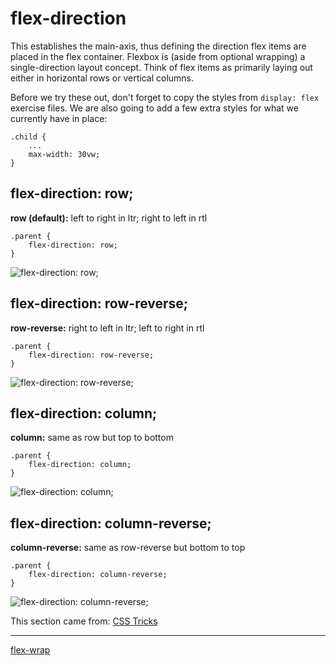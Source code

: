 # flex-direction
This establishes the main-axis, thus defining the direction flex items are placed in the flex container. Flexbox is (aside from optional wrapping) a single-direction layout concept. Think of flex items as primarily laying out either in horizontal rows or vertical columns.

Before we try these out, don't forget to copy the styles from `display: flex` exercise files. We are also going to add a few extra styles for what we currently have in place:

```
.child {
    ...
    max-width: 30vw;
}
```

## flex-direction: row;
**row (default):** left to right in ltr; right to left in rtl
```
.parent {
    flex-direction: row;
}
```
![flex-direction: row;](./screenshots/00%20-%20flex-direction_row.png)

## flex-direction: row-reverse;
**row-reverse:** right to left in ltr; left to right in rtl
```
.parent {
    flex-direction: row-reverse;
}
```
![flex-direction: row-reverse;](./screenshots/01%20-%20flex-direction_row-reverse.png)

## flex-direction: column;
**column:** same as row but top to bottom
```
.parent {
    flex-direction: column;
}
```
![flex-direction: column;](./screenshots/02%20-%20flex-direction_column.png)

## flex-direction: column-reverse;
**column-reverse:** same as row-reverse but bottom to top
```
.parent {
    flex-direction: column-reverse;
}
```
![flex-direction: column-reverse;](./screenshots/04%20-%20flex-direction_column-reverse.png)

This section came from: [CSS Tricks](https://css-tricks.com/snippets/css/a-guide-to-flexbox/)

- - -

[flex-wrap](./../02%20-%20flex-wrap/)